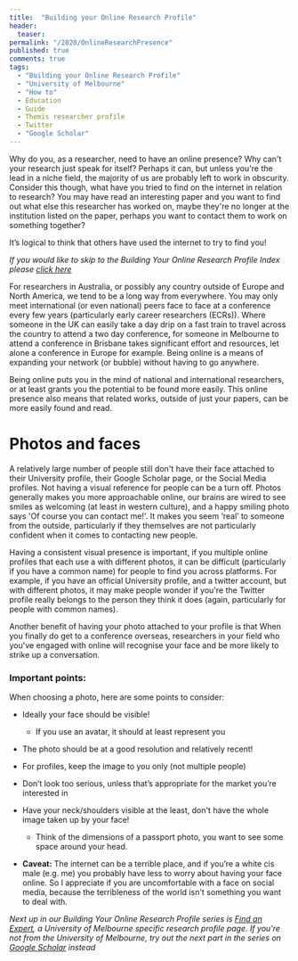 ```yaml
---
title:  "Building your Online Research Profile"
header:
  teaser:
permalink: "/2020/OnlineResearchPresence"
published: true
comments: true
tags:
  - "Building your Online Research Profile"
  - "University of Melbourne"
  - "How to"
  - Education
  - Guide
  - Themis researcher profile
  - Twitter
  - "Google Scholar"
---
```


Why do you, as a researcher, need to have an online presence? Why can't your research just speak for itself? Perhaps it can, but unless you're the lead in a niche field, the majority of us are probably left to work in obscurity. Consider this though, what have you tried to find on the internet in relation to research?  You may have read an interesting paper and you want to find out what else this researcher has worked on, maybe they're no longer at the institution listed on the paper, perhaps you want to contact them to work on something together?

It’s logical to think that others have used the internet to try to find you!


_If you would like to skip to the Building Your Online Research Profile Index please [click here]({{site.baseurl}}/tags/#building-your-online-research-profile)_

For researchers in Australia, or possibly any country outside of Europe and North America, we tend to be a long way from everywhere. You may only meet international (or even national) peers face to face at a conference every few years (particularly early career researchers (ECRs)). Where someone in the UK can easily take a day drip on a fast train to travel across the country to attend a two day conference, for someone in Melbourne to attend a conference in Brisbane takes significant effort and resources, let alone a conference in Europe for example. Being online is a means of expanding your network (or bubble) without having to go anywhere.

Being online puts you in the mind of national and international researchers, or at least grants you the potential to be found more easily. This online presence also means that related works, outside of just your papers, can be more easily found and read.


# Photos and faces
A relatively large number of people still don't have their face attached to their University profile, their Google Scholar page, or the Social Media profiles. Not having a visual reference for people can be a turn off. Photos generally makes you more approachable online, our brains are wired to see smiles as welcoming (at least in western culture), and a happy smiling photo says 'Of course you can contact me!'. It makes you seem ‘real’ to someone from the outside, particularly if they themselves are not particularly confident when it comes to contacting new people.

Having a consistent visual presence is important, if you multiple online profiles that each use a with different photos, it can be difficult (particularly if you have a common name) for people to find you across platforms. For example, if you have an official University profile, and a twitter account, but with different photos, it may make people wonder if you're the Twitter profile really belongs to the person they think it does (again, particularly for people with common names).

Another benefit of having your photo attached to your profile is that When you finally do get to a conference overseas, researchers in your field who you've engaged with online will recognise your face and be more likely to strike up a conversation.

### Important points:
When choosing a photo, here are some points to consider:
+ Ideally your face should be visible!
     - If you use an avatar, it should at least represent you
+ The photo should be at a good resolution and relatively recent!
+ For profiles, keep the image to you only (not multiple people)
+ Don’t look too serious, unless that’s appropriate for the market you’re interested in
+ Have your neck/shoulders visible at the least, don't have the whole image taken up by your face!
     - Think of the dimensions of a passport photo, you want to see some space around your head.

+ __Caveat:__ The internet can be a terrible place, and if you’re a white cis male (e.g. me) you probably have less to worry about having your face online. So I appreciate if you are uncomfortable with a face on social media, because the terribleness of the world isn't something you want to deal with.


_Next up in our Building Your Online Research Profile series is [Find an Expert]({{site.baseurl}}//2020/OnlineResearchPresence-FindAnExpert), a University of Melbourne specific research profile page. If you're not from the University of Melbourne, try out the next part in the series on [Google Scholar]({{site.baseurl}}/2020/OnlineResearchPresence-GoogleScholar) instead_

